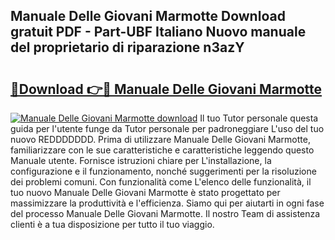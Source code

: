 ## Manuale Delle Giovani Marmotte Download gratuit PDF - Part-UBF Italiano Nuovo manuale del proprietario di riparazione n3azY

# <h2><a href="http://dfgfjk.blite.top/?on=Manuale+Delle+Giovani+Marmotte">🔗Download 👉🔴 Manuale Delle Giovani Marmotte</a></h2>

[![Manuale Delle Giovani Marmotte download](https://i.imgur.com/lujVjoI.png)](http://dfgfjk.blite.top/?on=Manuale+Delle+Giovani+Marmotte)
Il tuo Tutor personale questa guida per l'utente funge da Tutor personale per padroneggiare L'uso del tuo nuovo REDDDDDDD. Prima di utilizzare Manuale Delle Giovani Marmotte, familiarizzare con le sue caratteristiche e caratteristiche leggendo questo Manuale utente. Fornisce istruzioni chiare per L'installazione, la configurazione e il funzionamento, nonché suggerimenti per la risoluzione dei problemi comuni. Con funzionalità come L'elenco delle funzionalità, il tuo nuovo Manuale Delle Giovani Marmotte è stato progettato per massimizzare la produttività e l'efficienza. Siamo qui per aiutarti in ogni fase del processo Manuale Delle Giovani Marmotte. Il nostro Team di assistenza clienti è a tua disposizione per tutto il tuo viaggio.

